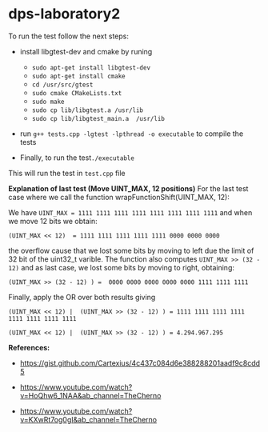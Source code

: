 
# dps-laboratory2

To run the test follow the next steps:

- install libgtest-dev and cmake  by runing
	-  `sudo apt-get install libgtest-dev`
	- `sudo apt-get install cmake`
	- `cd /usr/src/gtest`
	- `sudo cmake CMakeLists.txt`
	- `sudo make`
    - `sudo cp lib/libgtest.a /usr/lib`
	- `sudo cp lib/libgtest_main.a  /usr/lib`

- run `g++ tests.cpp -lgtest -lpthread -o executable` to compile the tests

- Finally, to run the test`./executable`

This will run the test in `test.cpp` file


**Explanation of last test (Move UINT_MAX,  12 positions)**
For the last test case where we call the function wrapFunctionShift(UINT_MAX, 12):

We have `UINT_MAX = 1111 1111 1111 1111 1111 1111 1111 1111` and when we move 12 bits we obtain:

    (UINT_MAX << 12)  = 1111 1111 1111 1111 1111 0000 0000 0000 

the overflow cause that we lost some bits by moving to left due the limit of 32 bit of the uint32_t varible. The function also computes `UINT_MAX >> (32 - 12)` and as last case, we lost some bits by moving to right, obtaining:

    (UINT_MAX >> (32 - 12) ) =  0000 0000 0000 0000 0000 1111 1111 1111

Finally, apply the OR over both results giving

    (UINT_MAX << 12) |  (UINT_MAX >> (32 - 12) ) = 1111 1111 1111 1111 1111 1111 1111 1111

    (UINT_MAX << 12) |  (UINT_MAX >> (32 - 12) ) = 4.294.967.295


**References:**

- https://gist.github.com/Cartexius/4c437c084d6e388288201aadf9c8cdd5

- https://www.youtube.com/watch?v=HoQhw6_1NAA&ab_channel=TheCherno

- https://www.youtube.com/watch?v=KXwRt7og0gI&ab_channel=TheCherno